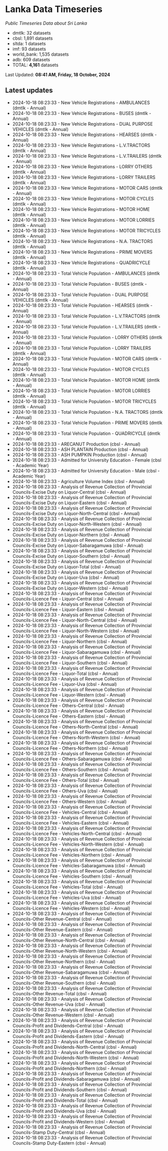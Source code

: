 # Lanka Data Timeseries
*Public Timeseries Data about Sri Lanka*

* dmtlk: 32 datasets
* cbsl: 1,891 datasets
* sltda: 1 datasets
* imf: 93 datasets
* world_bank: 1,535 datasets
* adb: 609 datasets
* TOTAL: **4,161** datasets

Last Updated: **08:41 AM, Friday, 18 October, 2024**

## Latest updates

* 2024-10-18 08:23:33 - New Vehicle Registrations - AMBULANCES (dmtlk - Annual)
* 2024-10-18 08:23:33 - New Vehicle Registrations - BUSES (dmtlk - Annual)
* 2024-10-18 08:23:33 - New Vehicle Registrations - DUAL PURPOSE VEHICLES (dmtlk - Annual)
* 2024-10-18 08:23:33 - New Vehicle Registrations - HEARSES (dmtlk - Annual)
* 2024-10-18 08:23:33 - New Vehicle Registrations - L.V.TRACTORS (dmtlk - Annual)
* 2024-10-18 08:23:33 - New Vehicle Registrations - L.V.TRAILERS (dmtlk - Annual)
* 2024-10-18 08:23:33 - New Vehicle Registrations - LORRY OTHERS (dmtlk - Annual)
* 2024-10-18 08:23:33 - New Vehicle Registrations - LORRY TRAILERS (dmtlk - Annual)
* 2024-10-18 08:23:33 - New Vehicle Registrations - MOTOR CARS (dmtlk - Annual)
* 2024-10-18 08:23:33 - New Vehicle Registrations - MOTOR CYCLES (dmtlk - Annual)
* 2024-10-18 08:23:33 - New Vehicle Registrations - MOTOR HOME (dmtlk - Annual)
* 2024-10-18 08:23:33 - New Vehicle Registrations - MOTOR LORRIES (dmtlk - Annual)
* 2024-10-18 08:23:33 - New Vehicle Registrations - MOTOR TRICYCLES (dmtlk - Annual)
* 2024-10-18 08:23:33 - New Vehicle Registrations - N.A. TRACTORS (dmtlk - Annual)
* 2024-10-18 08:23:33 - New Vehicle Registrations - PRIME MOVERS (dmtlk - Annual)
* 2024-10-18 08:23:33 - New Vehicle Registrations - QUADRICYCLE (dmtlk - Annual)
* 2024-10-18 08:23:33 - Total Vehicle Population - AMBULANCES (dmtlk - Annual)
* 2024-10-18 08:23:33 - Total Vehicle Population - BUSES (dmtlk - Annual)
* 2024-10-18 08:23:33 - Total Vehicle Population - DUAL PURPOSE VEHICLES (dmtlk - Annual)
* 2024-10-18 08:23:33 - Total Vehicle Population - HEARSES (dmtlk - Annual)
* 2024-10-18 08:23:33 - Total Vehicle Population - L.V.TRACTORS (dmtlk - Annual)
* 2024-10-18 08:23:33 - Total Vehicle Population - L.V.TRAILERS (dmtlk - Annual)
* 2024-10-18 08:23:33 - Total Vehicle Population - LORRY OTHERS (dmtlk - Annual)
* 2024-10-18 08:23:33 - Total Vehicle Population - LORRY TRAILERS (dmtlk - Annual)
* 2024-10-18 08:23:33 - Total Vehicle Population - MOTOR CARS (dmtlk - Annual)
* 2024-10-18 08:23:33 - Total Vehicle Population - MOTOR CYCLES (dmtlk - Annual)
* 2024-10-18 08:23:33 - Total Vehicle Population - MOTOR HOME (dmtlk - Annual)
* 2024-10-18 08:23:33 - Total Vehicle Population - MOTOR LORRIES (dmtlk - Annual)
* 2024-10-18 08:23:33 - Total Vehicle Population - MOTOR TRICYCLES (dmtlk - Annual)
* 2024-10-18 08:23:33 - Total Vehicle Population - N.A. TRACTORS (dmtlk - Annual)
* 2024-10-18 08:23:33 - Total Vehicle Population - PRIME MOVERS (dmtlk - Annual)
* 2024-10-18 08:23:33 - Total Vehicle Population - QUADRICYCLE (dmtlk - Annual)
* 2024-10-18 08:23:33 - ARECANUT Production (cbsl - Annual)
* 2024-10-18 08:23:33 - ASH PLANTAIN Production (cbsl - Annual)
* 2024-10-18 08:23:33 - ASH PUMPKIN Production (cbsl - Annual)
* 2024-10-18 08:23:33 - Admitted for University Education - Female (cbsl - Academic Year)
* 2024-10-18 08:23:33 - Admitted for University Education - Male (cbsl - Academic Year)
* 2024-10-18 08:23:33 - Agriculture Volume Index (cbsl - Annual)
* 2024-10-18 08:23:33 - Analysis of Revenue Collection of Provincial Councils-Excise Duty on Liquor-Central (cbsl - Annual)
* 2024-10-18 08:23:33 - Analysis of Revenue Collection of Provincial Councils-Excise Duty on Liquor-Eastern (cbsl - Annual)
* 2024-10-18 08:23:33 - Analysis of Revenue Collection of Provincial Councils-Excise Duty on Liquor-North-Central (cbsl - Annual)
* 2024-10-18 08:23:33 - Analysis of Revenue Collection of Provincial Councils-Excise Duty on Liquor-North-Western (cbsl - Annual)
* 2024-10-18 08:23:33 - Analysis of Revenue Collection of Provincial Councils-Excise Duty on Liquor-Northern (cbsl - Annual)
* 2024-10-18 08:23:33 - Analysis of Revenue Collection of Provincial Councils-Excise Duty on Liquor-Sabaragamuwa (cbsl - Annual)
* 2024-10-18 08:23:33 - Analysis of Revenue Collection of Provincial Councils-Excise Duty on Liquor-Southern (cbsl - Annual)
* 2024-10-18 08:23:33 - Analysis of Revenue Collection of Provincial Councils-Excise Duty on Liquor-Total (cbsl - Annual)
* 2024-10-18 08:23:33 - Analysis of Revenue Collection of Provincial Councils-Excise Duty on Liquor-Uva (cbsl - Annual)
* 2024-10-18 08:23:33 - Analysis of Revenue Collection of Provincial Councils-Excise Duty on Liquor-Western (cbsl - Annual)
* 2024-10-18 08:23:33 - Analysis of Revenue Collection of Provincial Councils-Licence Fee - Liquor-Central (cbsl - Annual)
* 2024-10-18 08:23:33 - Analysis of Revenue Collection of Provincial Councils-Licence Fee - Liquor-Eastern (cbsl - Annual)
* 2024-10-18 08:23:33 - Analysis of Revenue Collection of Provincial Councils-Licence Fee - Liquor-North-Central (cbsl - Annual)
* 2024-10-18 08:23:33 - Analysis of Revenue Collection of Provincial Councils-Licence Fee - Liquor-North-Western (cbsl - Annual)
* 2024-10-18 08:23:33 - Analysis of Revenue Collection of Provincial Councils-Licence Fee - Liquor-Northern (cbsl - Annual)
* 2024-10-18 08:23:33 - Analysis of Revenue Collection of Provincial Councils-Licence Fee - Liquor-Sabaragamuwa (cbsl - Annual)
* 2024-10-18 08:23:33 - Analysis of Revenue Collection of Provincial Councils-Licence Fee - Liquor-Southern (cbsl - Annual)
* 2024-10-18 08:23:33 - Analysis of Revenue Collection of Provincial Councils-Licence Fee - Liquor-Total (cbsl - Annual)
* 2024-10-18 08:23:33 - Analysis of Revenue Collection of Provincial Councils-Licence Fee - Liquor-Uva (cbsl - Annual)
* 2024-10-18 08:23:33 - Analysis of Revenue Collection of Provincial Councils-Licence Fee - Liquor-Western (cbsl - Annual)
* 2024-10-18 08:23:33 - Analysis of Revenue Collection of Provincial Councils-Licence Fee - Others-Central (cbsl - Annual)
* 2024-10-18 08:23:33 - Analysis of Revenue Collection of Provincial Councils-Licence Fee - Others-Eastern (cbsl - Annual)
* 2024-10-18 08:23:33 - Analysis of Revenue Collection of Provincial Councils-Licence Fee - Others-North-Central (cbsl - Annual)
* 2024-10-18 08:23:33 - Analysis of Revenue Collection of Provincial Councils-Licence Fee - Others-North-Western (cbsl - Annual)
* 2024-10-18 08:23:33 - Analysis of Revenue Collection of Provincial Councils-Licence Fee - Others-Northern (cbsl - Annual)
* 2024-10-18 08:23:33 - Analysis of Revenue Collection of Provincial Councils-Licence Fee - Others-Sabaragamuwa (cbsl - Annual)
* 2024-10-18 08:23:33 - Analysis of Revenue Collection of Provincial Councils-Licence Fee - Others-Southern (cbsl - Annual)
* 2024-10-18 08:23:33 - Analysis of Revenue Collection of Provincial Councils-Licence Fee - Others-Total (cbsl - Annual)
* 2024-10-18 08:23:33 - Analysis of Revenue Collection of Provincial Councils-Licence Fee - Others-Uva (cbsl - Annual)
* 2024-10-18 08:23:33 - Analysis of Revenue Collection of Provincial Councils-Licence Fee - Others-Western (cbsl - Annual)
* 2024-10-18 08:23:33 - Analysis of Revenue Collection of Provincial Councils-Licence Fee - Vehicles-Central (cbsl - Annual)
* 2024-10-18 08:23:33 - Analysis of Revenue Collection of Provincial Councils-Licence Fee - Vehicles-Eastern (cbsl - Annual)
* 2024-10-18 08:23:33 - Analysis of Revenue Collection of Provincial Councils-Licence Fee - Vehicles-North-Central (cbsl - Annual)
* 2024-10-18 08:23:33 - Analysis of Revenue Collection of Provincial Councils-Licence Fee - Vehicles-North-Western (cbsl - Annual)
* 2024-10-18 08:23:33 - Analysis of Revenue Collection of Provincial Councils-Licence Fee - Vehicles-Northern (cbsl - Annual)
* 2024-10-18 08:23:33 - Analysis of Revenue Collection of Provincial Councils-Licence Fee - Vehicles-Sabaragamuwa (cbsl - Annual)
* 2024-10-18 08:23:33 - Analysis of Revenue Collection of Provincial Councils-Licence Fee - Vehicles-Southern (cbsl - Annual)
* 2024-10-18 08:23:33 - Analysis of Revenue Collection of Provincial Councils-Licence Fee - Vehicles-Total (cbsl - Annual)
* 2024-10-18 08:23:33 - Analysis of Revenue Collection of Provincial Councils-Licence Fee - Vehicles-Uva (cbsl - Annual)
* 2024-10-18 08:23:33 - Analysis of Revenue Collection of Provincial Councils-Licence Fee - Vehicles-Western (cbsl - Annual)
* 2024-10-18 08:23:33 - Analysis of Revenue Collection of Provincial Councils-Other Revenue-Central (cbsl - Annual)
* 2024-10-18 08:23:33 - Analysis of Revenue Collection of Provincial Councils-Other Revenue-Eastern (cbsl - Annual)
* 2024-10-18 08:23:33 - Analysis of Revenue Collection of Provincial Councils-Other Revenue-North-Central (cbsl - Annual)
* 2024-10-18 08:23:33 - Analysis of Revenue Collection of Provincial Councils-Other Revenue-North-Western (cbsl - Annual)
* 2024-10-18 08:23:33 - Analysis of Revenue Collection of Provincial Councils-Other Revenue-Northern (cbsl - Annual)
* 2024-10-18 08:23:33 - Analysis of Revenue Collection of Provincial Councils-Other Revenue-Sabaragamuwa (cbsl - Annual)
* 2024-10-18 08:23:33 - Analysis of Revenue Collection of Provincial Councils-Other Revenue-Southern (cbsl - Annual)
* 2024-10-18 08:23:33 - Analysis of Revenue Collection of Provincial Councils-Other Revenue-Total (cbsl - Annual)
* 2024-10-18 08:23:33 - Analysis of Revenue Collection of Provincial Councils-Other Revenue-Uva (cbsl - Annual)
* 2024-10-18 08:23:33 - Analysis of Revenue Collection of Provincial Councils-Other Revenue-Western (cbsl - Annual)
* 2024-10-18 08:23:33 - Analysis of Revenue Collection of Provincial Councils-Profit and Dividends-Central (cbsl - Annual)
* 2024-10-18 08:23:33 - Analysis of Revenue Collection of Provincial Councils-Profit and Dividends-Eastern (cbsl - Annual)
* 2024-10-18 08:23:33 - Analysis of Revenue Collection of Provincial Councils-Profit and Dividends-North-Central (cbsl - Annual)
* 2024-10-18 08:23:33 - Analysis of Revenue Collection of Provincial Councils-Profit and Dividends-North-Western (cbsl - Annual)
* 2024-10-18 08:23:33 - Analysis of Revenue Collection of Provincial Councils-Profit and Dividends-Northern (cbsl - Annual)
* 2024-10-18 08:23:33 - Analysis of Revenue Collection of Provincial Councils-Profit and Dividends-Sabaragamuwa (cbsl - Annual)
* 2024-10-18 08:23:33 - Analysis of Revenue Collection of Provincial Councils-Profit and Dividends-Southern (cbsl - Annual)
* 2024-10-18 08:23:33 - Analysis of Revenue Collection of Provincial Councils-Profit and Dividends-Total (cbsl - Annual)
* 2024-10-18 08:23:33 - Analysis of Revenue Collection of Provincial Councils-Profit and Dividends-Uva (cbsl - Annual)
* 2024-10-18 08:23:33 - Analysis of Revenue Collection of Provincial Councils-Profit and Dividends-Western (cbsl - Annual)
* 2024-10-18 08:23:33 - Analysis of Revenue Collection of Provincial Councils-Stamp Duty-Central (cbsl - Annual)
* 2024-10-18 08:23:33 - Analysis of Revenue Collection of Provincial Councils-Stamp Duty-Eastern (cbsl - Annual)
